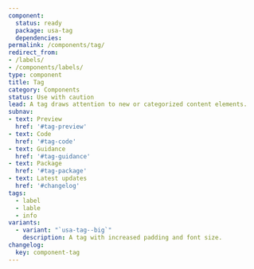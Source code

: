 ```yaml
---
component:
  status: ready
  package: usa-tag
  dependencies:
permalink: /components/tag/
redirect_from:
- /labels/
- /components/labels/
type: component
title: Tag
category: Components
status: Use with caution
lead: A tag draws attention to new or categorized content elements.
subnav:
- text: Preview
  href: '#tag-preview'
- text: Code
  href: '#tag-code'
- text: Guidance
  href: '#tag-guidance'
- text: Package
  href: '#tag-package'
- text: Latest updates
  href: '#changelog'
tags:
  - label
  - lable
  - info
variants:
  - variant: "`usa-tag--big`"
    description: A tag with increased padding and font size.
changelog:
  key: component-tag
---
```

